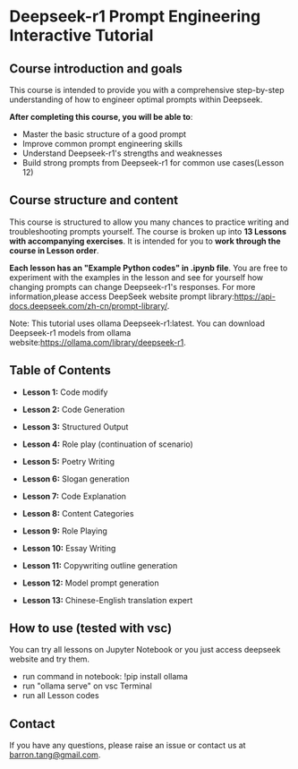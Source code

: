 # Deepseek-r1 Prompt Engineering Interactive Tutorial

## Course introduction and goals

This course is intended to provide you with a comprehensive step-by-step understanding of how to engineer optimal prompts within Deepseek.

**After completing this course, you will be able to**:
- Master the basic structure of a good prompt 
- Improve common prompt engineering skills
- Understand Deepseek-r1's strengths and weaknesses
- Build strong prompts from Deepseek-r1 for common use cases(Lesson 12)

## Course structure and content

This course is structured to allow you many chances to practice writing and troubleshooting prompts yourself. The course is broken up into **13 Lessons with accompanying exercises**. It is intended for you to **work through the course in Lesson order**. 

**Each lesson has an "Example Python codes" in .ipynb file**.  You are free to experiment with the examples in the lesson and see for yourself how changing prompts can change Deepseek-r1's responses. For more information,please access DeepSeek website prompt library:https://api-docs.deepseek.com/zh-cn/prompt-library/.

Note: This tutorial uses ollama Deepseek-r1:latest. You can download Deepseek-r1 models from ollama website:https://ollama.com/library/deepseek-r1.



## Table of Contents


- **Lesson 1:** Code modify

- **Lesson 2:** Code Generation  

- **Lesson 3:** Structured Output

- **Lesson 4:** Role play (continuation of scenario)

- **Lesson 5:** Poetry Writing

- **Lesson 6:** Slogan generation 

- **Lesson 7:** Code Explanation

- **Lesson 8:** Content Categories 

- **Lesson 9:** Role Playing

- **Lesson 10:**  Essay Writing

- **Lesson 11:** Copywriting outline generation

- **Lesson 12:** Model prompt generation  

- **Lesson 13:** Chinese-English translation expert

## How to use (tested with vsc)
You can try all lessons on Jupyter Notebook or you just access deepseek website and try them.
  - run command in notebook:  !pip install ollama
  -  run "ollama serve" on  vsc Terminal
  - run all Lesson codes

## Contact
If you have any questions, please raise an issue or contact us at barron.tang@gmail.com.
  

